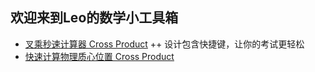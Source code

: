 ## 欢迎来到Leo的数学小工具箱
+ <a href="crossproduct.html">叉乘秒速计算器 Cross Product</a>
++ 设计包含快捷键，让你的考试更轻松
+ <a href="civcentroid.html">快速计算物理质心位置 Cross Product</a>

